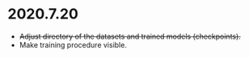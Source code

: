 # 2020.7.20

- ~~Adjust directory  of the datasets and trained models (checkpoints).~~
- Make training procedure visible.